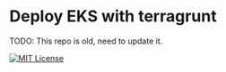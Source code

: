 # Deploy EKS with terragrunt

TODO: This repo is old, need to update it.

[![MIT License](https://img.shields.io/badge/License-MIT-green.svg)](https://choosealicense.com/licenses/mit/)
